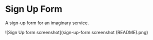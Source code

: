 # Sign Up Form
A sign-up form for an imaginary service.

![Sign Up form screenshot](sign-up-form screenshot (README).png)